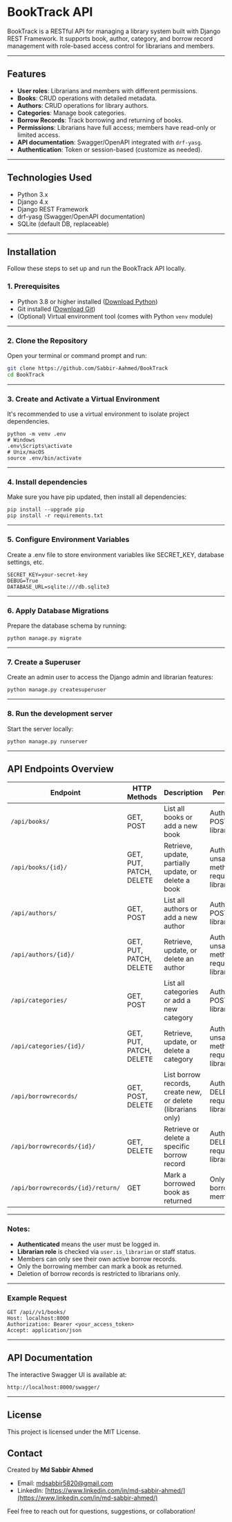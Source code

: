 # BookTrack API

BookTrack is a RESTful API for managing a library system built with Django REST Framework. It supports book, author, category, and borrow record management with role-based access control for librarians and members.

---

## Features

- **User roles**: Librarians and members with different permissions.
- **Books**: CRUD operations with detailed metadata.
- **Authors**: CRUD operations for library authors.
- **Categories**: Manage book categories.
- **Borrow Records**: Track borrowing and returning of books.
- **Permissions**: Librarians have full access; members have read-only or limited access.
- **API documentation**: Swagger/OpenAPI integrated with `drf-yasg`.
- **Authentication**: Token or session-based (customize as needed).

---

## Technologies Used

- Python 3.x
- Django 4.x
- Django REST Framework
- drf-yasg (Swagger/OpenAPI documentation)
- SQLite (default DB, replaceable)

---

## Installation


Follow these steps to set up and run the BookTrack API locally.

### 1. Prerequisites

- Python 3.8 or higher installed ([Download Python](https://www.python.org/downloads/))
- Git installed ([Download Git](https://git-scm.com/downloads))
- (Optional) Virtual environment tool (comes with Python `venv` module)

---

### 2. Clone the Repository

Open your terminal or command prompt and run:

```bash
git clone https://github.com/Sabbir-Aahmed/BookTrack
cd BookTrack
```
---
### 3. Create and Activate a Virtual Environment
It's recommended to use a virtual environment to isolate project dependencies.

```
python -m venv .env
# Windows
.env\Scripts\activate
# Unix/macOS
source .env/bin/activate
```
---
### 4. Install dependencies
Make sure you have pip updated, then install all dependencies:
```
pip install --upgrade pip
pip install -r requirements.txt
```
---

### 5. Configure Environment Variables
Create a .env file to store environment variables like SECRET_KEY, database settings, etc.
```
SECRET_KEY=your-secret-key
DEBUG=True
DATABASE_URL=sqlite:///db.sqlite3
```
---

### 6. Apply Database Migrations
Prepare the database schema by running:

```
python manage.py migrate
```
---

### 7. Create a Superuser
Create an admin user to access the Django admin and librarian features:

```
python manage.py createsuperuser
```
---

### 8. Run the development server
Start the server locally:

```
python manage.py runserver
```
---

## API Endpoints Overview

| Endpoint                          | HTTP Methods             | Description                                     | Permissions                                  |
|----------------------------------|-------------------------|------------------------------------------------|----------------------------------------------|
| `/api/books/`                    | GET, POST               | List all books or add a new book                | Authenticated; POST requires librarian role |
| `/api/books/{id}/`               | GET, PUT, PATCH, DELETE | Retrieve, update, partially update, or delete a book | Authenticated; unsafe methods require librarian |
| `/api/authors/`                  | GET, POST               | List all authors or add a new author            | Authenticated; POST requires librarian role |
| `/api/authors/{id}/`             | GET, PUT, PATCH, DELETE | Retrieve, update, or delete an author           | Authenticated; unsafe methods require librarian |
| `/api/categories/`               | GET, POST               | List all categories or add a new category       | Authenticated; POST requires librarian role |
| `/api/categories/{id}/`          | GET, PUT, PATCH, DELETE | Retrieve, update, or delete a category          | Authenticated; unsafe methods require librarian |
| `/api/borrowrecords/`            | GET, POST, DELETE       | List borrow records, create new, or delete (librarians only) | Authenticated; DELETE requires librarian role |
| `/api/borrowrecords/{id}/`       | GET, DELETE             | Retrieve or delete a specific borrow record     | Authenticated; DELETE requires librarian role |
| `/api/borrowrecords/{id}/return/`| GET                     | Mark a borrowed book as returned                 | Only borrowing member                         |

---

### Notes:

- **Authenticated** means the user must be logged in.
- **Librarian role** is checked via `user.is_librarian` or staff status.
- Members can only see their own active borrow records.
- Only the borrowing member can mark a book as returned.
- Deletion of borrow records is restricted to librarians only.

---

### Example Request

```http
GET /api//v1/books/
Host: localhost:8000
Authorization: Bearer <your_access_token>
Accept: application/json
```
---

## API Documentation
The interactive Swagger UI is available at:
```
http://localhost:8000/swagger/
```

---

## License
This project is licensed under the MIT License.

## Contact

Created by **Md Sabbir Ahmed**

- Email: [mdsabbir5820@gmail.com](mailto:mdsabbir5820@gmail.com)   
- LinkedIn: [https://www.linkedin.com/in/md-sabbir-ahmed/](https://www.linkedin.com/in/md-sabbir-ahmed/)  

Feel free to reach out for questions, suggestions, or collaboration!

